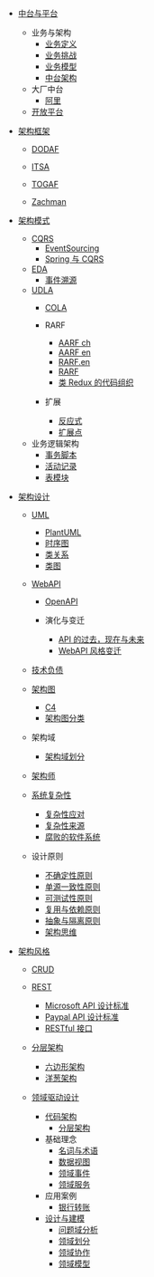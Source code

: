   - [中台与平台](/中台与平台/README.md)
    - 业务与架构
      - [业务定义](/中台与平台/业务与架构/业务定义.md)
      - [业务挑战](/中台与平台/业务与架构/业务挑战.md)
      - [业务模型](/中台与平台/业务与架构/业务模型.md)
      - [中台架构](/中台与平台/业务与架构/中台架构.md)
    - 大厂中台
      - [阿里](/中台与平台/大厂中台/阿里.md)
    - [开放平台](/中台与平台/开放平台/README.md)
      
  - [架构框架](/架构框架/README.md)
    - [DODAF](/架构框架/DODAF.md)
    - [ITSA](/架构框架/ITSA.md)
    - [TOGAF](/架构框架/TOGAF/README.md)
      
    - [Zachman](/架构框架/Zachman.md)
  - [架构模式](/架构模式/README.md)
    - [CQRS](/架构模式/CQRS/README.md)
      - [EventSourcing](/架构模式/CQRS/EventSourcing.md)
      - [Spring 与 CQRS](/架构模式/CQRS/Spring%20与%20CQRS.md)
    - [EDA](/架构模式/EDA/README.md)
      - [事件溯源](/架构模式/EDA/事件溯源.md)
    - [UDLA](/架构模式/UDLA/README.md)
      - [COLA](/架构模式/UDLA/COLA/README.md)
        
      - RARF
        - [AARF ch](/架构模式/UDLA/RARF/AARF-ch.md)
        - [AARF en](/架构模式/UDLA/RARF/AARF-en.md)
        - [RARF.en](/架构模式/UDLA/RARF/RARF.en.md)
        - [RARF](/架构模式/UDLA/RARF/RARF.md)
        - [类 Redux 的代码组织](/架构模式/UDLA/RARF/类%20Redux%20的代码组织.md)
      - 扩展
        - [反应式](/架构模式/UDLA/扩展/反应式.md)
        - [扩展点](/架构模式/UDLA/扩展/扩展点.md)
    - 业务逻辑架构
      - [事务脚本](/架构模式/业务逻辑架构/事务脚本.md)
      - [活动记录](/架构模式/业务逻辑架构/活动记录.md)
      - [表模块](/架构模式/业务逻辑架构/表模块.md)
  - [架构设计](/架构设计/README.md)
    - [UML](/架构设计/UML/README.md)
      - [PlantUML](/架构设计/UML/PlantUML.md)
      - [时序图](/架构设计/UML/时序图.md)
      - [类关系](/架构设计/UML/类关系.md)
      - [类图](/架构设计/UML/类图.md)
    - [WebAPI](/架构设计/WebAPI/README.md)
      - [OpenAPI](/架构设计/WebAPI/OpenAPI/README.md)
        
      - 演化与变迁
        - [API 的过去，现在与未来](/架构设计/WebAPI/演化与变迁/API%20的过去，现在与未来.md)
        - [WebAPI 风格变迁](/架构设计/WebAPI/演化与变迁/WebAPI%20风格变迁.md)
    - [技术负债](/架构设计/技术负债/README.md)
      
    - [架构图](/架构设计/架构图/README.md)
      - [C4](/架构设计/架构图/C4.md)
      - [架构图分类](/架构设计/架构图/架构图分类.md)
    - 架构域
      - [架构域划分](/架构设计/架构域/架构域划分.md)
    - [架构师](/架构设计/架构师/README.md)
      
    - [系统复杂性](/架构设计/系统复杂性/README.md)
      - [复杂性应对](/架构设计/系统复杂性/复杂性应对.md)
      - [复杂性来源](/架构设计/系统复杂性/复杂性来源.md)
      - [腐败的软件系统](/架构设计/系统复杂性/腐败的软件系统.md)
    - 设计原则
      - [不确定性原则](/架构设计/设计原则/不确定性原则.md)
      - [单源一致性原则](/架构设计/设计原则/单源一致性原则.md)
      - [可测试性原则](/架构设计/设计原则/可测试性原则.md)
      - [复用与依赖原则](/架构设计/设计原则/复用与依赖原则.md)
      - [抽象与隔离原则](/架构设计/设计原则/抽象与隔离原则.md)
      - [架构思维](/架构设计/设计原则/架构思维.md)
  - [架构风格](/架构风格/README.md)
    - [CRUD](/架构风格/CRUD/README.md)
      
    - [REST](/架构风格/REST/README.md)
      - [Microsoft API 设计标准](/架构风格/REST/Microsoft%20API%20设计标准.md)
      - [Paypal API 设计标准](/架构风格/REST/Paypal%20API%20设计标准.md)
      - [RESTful 接口](/架构风格/REST/RESTful%20接口.md)
    - [分层架构](/架构风格/分层架构/README.md)
      - [六边形架构](/架构风格/分层架构/六边形架构.md)
      - [洋葱架构](/架构风格/分层架构/洋葱架构.md)
    - [领域驱动设计](/架构风格/领域驱动设计/README.md)
      - [代码架构](/架构风格/领域驱动设计/代码架构/README.md)
        - [分层架构](/架构风格/领域驱动设计/代码架构/分层架构.md)
      - 基础理念
        - [名词与术语](/架构风格/领域驱动设计/基础理念/名词与术语.md)
        - [数据视图](/架构风格/领域驱动设计/基础理念/数据视图.md)
        - [领域事件](/架构风格/领域驱动设计/基础理念/领域事件.md)
        - [领域服务](/架构风格/领域驱动设计/基础理念/领域服务.md)
      - 应用案例
        - [银行转账](/架构风格/领域驱动设计/应用案例/银行转账.md)
      - [设计与建模](/架构风格/领域驱动设计/设计与建模/README.md)
        - [问题域分析](/架构风格/领域驱动设计/设计与建模/问题域分析.md)
        - [领域划分](/架构风格/领域驱动设计/设计与建模/领域划分.md)
        - [领域协作](/架构风格/领域驱动设计/设计与建模/领域协作.md)
        - [领域模型](/架构风格/领域驱动设计/设计与建模/领域模型.md)